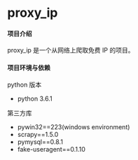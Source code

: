 # proxy_ip

#### 项目介绍
proxy_ip 是一个从网络上爬取免费 IP 的项目。

#### 项目环境与依赖
python 版本
- python 3.6.1

第三方库
- pywin32==223(windows environment)
- scrapy==1.5.0
- pymysql==0.8.1
- fake-useragent==0.1.10





